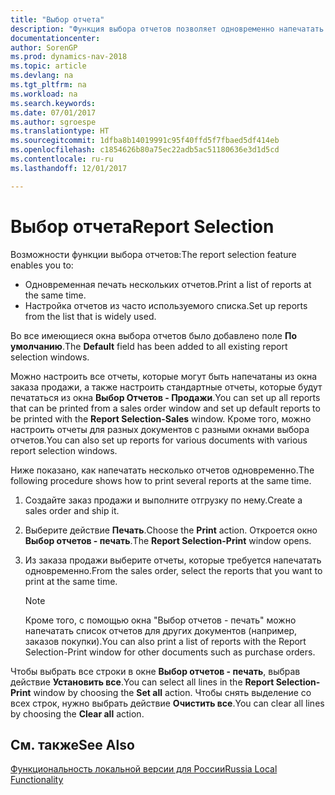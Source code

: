 ```yaml
---
title: "Выбор отчета"
description: "Функция выбора отчетов позволяет одновременно напечатать список отчетов и настроить отчеты из списка, которые широко используются."
documentationcenter: 
author: SorenGP
ms.prod: dynamics-nav-2018
ms.topic: article
ms.devlang: na
ms.tgt_pltfrm: na
ms.workload: na
ms.search.keywords: 
ms.date: 07/01/2017
ms.author: sgroespe
ms.translationtype: HT
ms.sourcegitcommit: 1dfba8b14019991c95f40ffd5f7fbaed5df414eb
ms.openlocfilehash: c1854626b80a75ec22adb5ac51180636e3d1d5cd
ms.contentlocale: ru-ru
ms.lasthandoff: 12/01/2017

---
```

# <a name="report-selection"></a><span data-ttu-id="a97b0-103">Выбор отчета</span><span class="sxs-lookup"><span data-stu-id="a97b0-103">Report Selection</span></span>
<span data-ttu-id="a97b0-104">Возможности функции выбора отчетов:</span><span class="sxs-lookup"><span data-stu-id="a97b0-104">The report selection feature enables you to:</span></span>  

- <span data-ttu-id="a97b0-105">Одновременная печать нескольких отчетов.</span><span class="sxs-lookup"><span data-stu-id="a97b0-105">Print a list of reports at the same time.</span></span>  
- <span data-ttu-id="a97b0-106">Настройка отчетов из часто используемого списка.</span><span class="sxs-lookup"><span data-stu-id="a97b0-106">Set up reports from the list that is widely used.</span></span>  

<span data-ttu-id="a97b0-107">Во все имеющиеся окна выбора отчетов было добавлено поле **По умолчанию**.</span><span class="sxs-lookup"><span data-stu-id="a97b0-107">The **Default** field has been added to all existing report selection windows.</span></span>  

<span data-ttu-id="a97b0-108">Можно настроить все отчеты, которые могут быть напечатаны из окна заказа продажи, а также настроить стандартные отчеты, которые будут печататься из окна **Выбор Отчетов - Продажи**.</span><span class="sxs-lookup"><span data-stu-id="a97b0-108">You can set up all reports that can be printed from a sales order window and set up default reports to be printed with the **Report Selection-Sales** window.</span></span> <span data-ttu-id="a97b0-109">Кроме того, можно настроить отчеты для разных документов с разными окнами выбора отчетов.</span><span class="sxs-lookup"><span data-stu-id="a97b0-109">You can also set up reports for various documents with various report selection windows.</span></span>  

<span data-ttu-id="a97b0-110">Ниже показано, как напечатать несколько отчетов одновременно.</span><span class="sxs-lookup"><span data-stu-id="a97b0-110">The following procedure shows how to print several reports at the same time.</span></span>  

1.  <span data-ttu-id="a97b0-111">Создайте заказ продажи и выполните отгрузку по нему.</span><span class="sxs-lookup"><span data-stu-id="a97b0-111">Create a sales order and ship it.</span></span>  
2.  <span data-ttu-id="a97b0-112">Выберите действие **Печать**.</span><span class="sxs-lookup"><span data-stu-id="a97b0-112">Choose the **Print** action.</span></span> <span data-ttu-id="a97b0-113">Откроется окно **Выбор отчетов - печать**.</span><span class="sxs-lookup"><span data-stu-id="a97b0-113">The **Report Selection-Print** window opens.</span></span>  
3.  <span data-ttu-id="a97b0-114">Из заказа продажи выберите отчеты, которые требуется напечатать одновременно.</span><span class="sxs-lookup"><span data-stu-id="a97b0-114">From the sales order, select the reports that you want to print at the same time.</span></span>  

    > [!NOTE]  
    >  <span data-ttu-id="a97b0-115">Кроме того, с помощью окна "Выбор отчетов - печать" можно напечатать список отчетов для других документов (например, заказов покупки).</span><span class="sxs-lookup"><span data-stu-id="a97b0-115">You can also print a list of reports with the Report Selection-Print window for other documents such as purchase orders.</span></span>  

<span data-ttu-id="a97b0-116">Чтобы выбрать все строки в окне **Выбор отчетов - печать**, выбрав действие **Установить все**.</span><span class="sxs-lookup"><span data-stu-id="a97b0-116">You can select all lines in the **Report Selection-Print** window by choosing the **Set all** action.</span></span> <span data-ttu-id="a97b0-117">Чтобы снять выделение со всех строк, нужно выбрать действие **Очистить все**.</span><span class="sxs-lookup"><span data-stu-id="a97b0-117">You can clear all lines by choosing the **Clear all** action.</span></span>

## <a name="see-also"></a><span data-ttu-id="a97b0-118">См. также</span><span class="sxs-lookup"><span data-stu-id="a97b0-118">See Also</span></span>
[<span data-ttu-id="a97b0-119">Функциональность локальной версии для России</span><span class="sxs-lookup"><span data-stu-id="a97b0-119">Russia Local Functionality</span></span>](russia-local-functionality.md)


